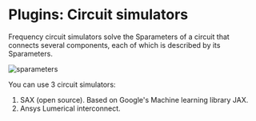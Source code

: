 # Plugins: Circuit simulators

Frequency circuit simulators solve the Sparameters of a circuit that connects several components, each of which is described by its Sparameters.

![sparameters](https://i.imgur.com/RSOTDIN.png)

You can use 3 circuit simulators:

1. SAX (open source). Based on Google's Machine learning library JAX.
2. Ansys Lumerical interconnect.

```{tableofcontents}
```
